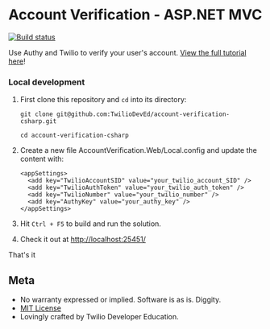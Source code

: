 # Account Verification - ASP.NET MVC
[![Build status](https://ci.appveyor.com/api/projects/status/u7adfy20o1d2mcbt?svg=true)](https://ci.appveyor.com/project/TwilioDevEd/account-verification-csharp)

Use Authy and Twilio to verify your user's account. [View the full tutorial here](https://www.twilio.com/docs/tutorials/walkthrough/account-verification/csharp/mvc)!

### Local development

1. First clone this repository and `cd` into its directory:
   ```
   git clone git@github.com:TwilioDevEd/account-verification-csharp.git

   cd account-verification-csharp
   ```

2. Create a new file AccountVerification.Web/Local.config and update the content with:

   ```
   <appSettings>
     <add key="TwilioAccountSID" value="your_twilio_account_SID" />
     <add key="TwilioAuthToken" value="your_twilio_auth_token" />
     <add key="TwilioNumber" value="your_twilio_number" />
     <add key="AuthyKey" value="your_authy_key" />
   </appSettings>
   ```
3. Hit `Ctrl + F5` to build and run the solution.

4. Check it out at [http://localhost:25451/](http://localhost:25451/)

That's it

## Meta

* No warranty expressed or implied. Software is as is. Diggity.
* [MIT License](http://www.opensource.org/licenses/mit-license.html)
* Lovingly crafted by Twilio Developer Education.

